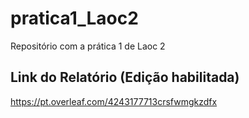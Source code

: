 # pratica1_Laoc2
Repositório com a prática 1 de Laoc 2


## Link do Relatório (Edição habilitada)
https://pt.overleaf.com/4243177713crsfwmgkzdfx
